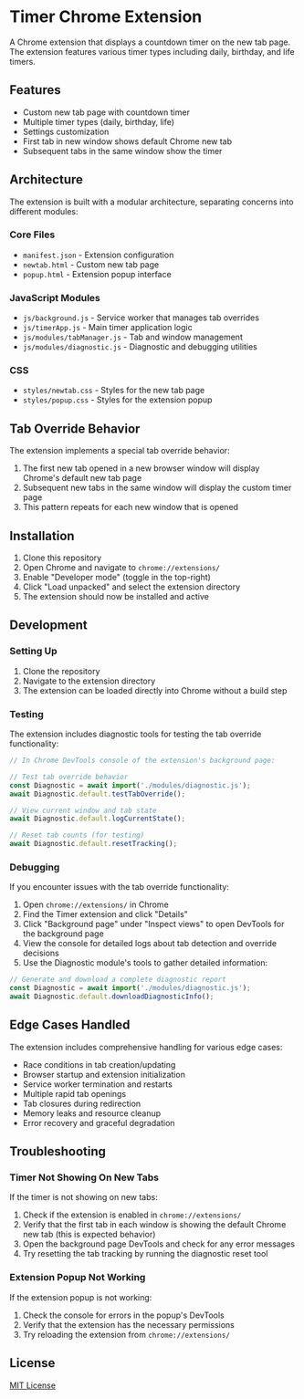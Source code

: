 # Timer Chrome Extension

A Chrome extension that displays a countdown timer on the new tab page. The extension features various timer types including daily, birthday, and life timers.

## Features

- Custom new tab page with countdown timer
- Multiple timer types (daily, birthday, life)
- Settings customization
- First tab in new window shows default Chrome new tab
- Subsequent tabs in the same window show the timer

## Architecture

The extension is built with a modular architecture, separating concerns into different modules:

### Core Files

- `manifest.json` - Extension configuration
- `newtab.html` - Custom new tab page
- `popup.html` - Extension popup interface

### JavaScript Modules

- `js/background.js` - Service worker that manages tab overrides
- `js/timerApp.js` - Main timer application logic
- `js/modules/tabManager.js` - Tab and window management
- `js/modules/diagnostic.js` - Diagnostic and debugging utilities

### CSS

- `styles/newtab.css` - Styles for the new tab page
- `styles/popup.css` - Styles for the extension popup

## Tab Override Behavior

The extension implements a special tab override behavior:

1. The first new tab opened in a new browser window will display Chrome's default new tab page
2. Subsequent new tabs in the same window will display the custom timer page
3. This pattern repeats for each new window that is opened

## Installation

1. Clone this repository
2. Open Chrome and navigate to `chrome://extensions/`
3. Enable "Developer mode" (toggle in the top-right)
4. Click "Load unpacked" and select the extension directory
5. The extension should now be installed and active

## Development

### Setting Up

1. Clone the repository
2. Navigate to the extension directory
3. The extension can be loaded directly into Chrome without a build step

### Testing

The extension includes diagnostic tools for testing the tab override functionality:

```javascript
// In Chrome DevTools console of the extension's background page:

// Test tab override behavior
const Diagnostic = await import('./modules/diagnostic.js');
await Diagnostic.default.testTabOverride();

// View current window and tab state
await Diagnostic.default.logCurrentState();

// Reset tab counts (for testing)
await Diagnostic.default.resetTracking();
```

### Debugging

If you encounter issues with the tab override functionality:

1. Open `chrome://extensions/` in Chrome
2. Find the Timer extension and click "Details"
3. Click "Background page" under "Inspect views" to open DevTools for the background page
4. View the console for detailed logs about tab detection and override decisions
5. Use the Diagnostic module's tools to gather detailed information:

```javascript
// Generate and download a complete diagnostic report
const Diagnostic = await import('./modules/diagnostic.js');
await Diagnostic.default.downloadDiagnosticInfo();
```

## Edge Cases Handled

The extension includes comprehensive handling for various edge cases:

- Race conditions in tab creation/updating
- Browser startup and extension initialization
- Service worker termination and restarts
- Multiple rapid tab openings
- Tab closures during redirection
- Memory leaks and resource cleanup
- Error recovery and graceful degradation

## Troubleshooting

### Timer Not Showing On New Tabs

If the timer is not showing on new tabs:

1. Check if the extension is enabled in `chrome://extensions/`
2. Verify that the first tab in each window is showing the default Chrome new tab (this is expected behavior)
3. Open the background page DevTools and check for any error messages
4. Try resetting the tab tracking by running the diagnostic reset tool

### Extension Popup Not Working

If the extension popup is not working:

1. Check the console for errors in the popup's DevTools
2. Verify that the extension has the necessary permissions
3. Try reloading the extension from `chrome://extensions/`

## License

[MIT License](LICENSE) 